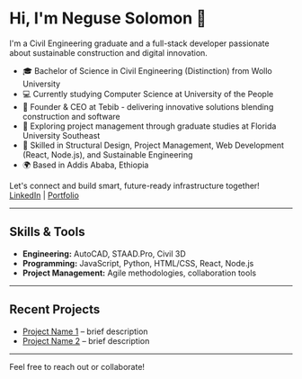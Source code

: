 # Hi, I'm Neguse Solomon 👋

I'm a Civil Engineering graduate and a full-stack developer passionate about sustainable construction and digital innovation.

- 🎓 Bachelor of Science in Civil Engineering (Distinction) from Wollo University  
- 💻 Currently studying Computer Science at University of the People  
- 🚀 Founder & CEO at Tebib - delivering innovative solutions blending construction and software  
- 🌱 Exploring project management through graduate studies at Florida University Southeast  
- 🔧 Skilled in Structural Design, Project Management, Web Development (React, Node.js), and Sustainable Engineering  
- 🌍 Based in Addis Ababa, Ethiopia  

Let's connect and build smart, future-ready infrastructure together!  
[LinkedIn](https://www.linkedin.com/in/negusesolomon/) | [Portfolio](https://neguse.netlify.app/)

---

## Skills & Tools  
- **Engineering:** AutoCAD, STAAD.Pro, Civil 3D  
- **Programming:** JavaScript, Python, HTML/CSS, React, Node.js  
- **Project Management:** Agile methodologies, collaboration tools  

---

## Recent Projects  
- [Project Name 1](link) – brief description  
- [Project Name 2](link) – brief description  

---

Feel free to reach out or collaborate!
